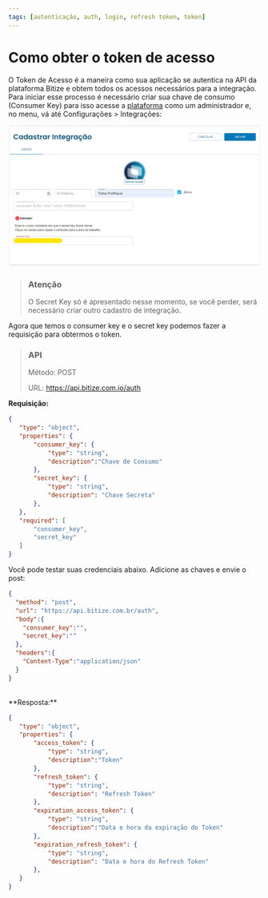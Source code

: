 ```yaml
---
tags: [autenticação, auth, login, refresh token, token]
---
```


# Como obter o token de acesso

O Token de Acesso é a maneira como sua aplicação se autentica na API da plataforma Bitize e obtem todos os acessos necessários para a integração.<br>
Para iniciar esse processo é necessário criar sua chave de consumo (Consumer Key) para isso acesse a [plataforma](https://app.bitize.com.br/) como um administrador e, no menu, vá até Configurações > Integrações:
 <br>

![Cadastrar Integração](../../assets/images/cadastrar-integracao.jpg)

<!-- theme: danger -->
>### Atenção
>O Secret Key só é apresentado nesse momento, se você perder, será necessário criar outro cadastro de integração.

Agora que temos o consumer key e o secret key podemos fazer a requisição para obtermos o token.


<!-- theme: info -->
> ### API
> Método: POST
> 
> URL: https://api.bitize.com.io/auth
>

**Requisição:**

 ```json json_schema
{
    "type": "object",
    "properties": {
        "consumer_key": {
            "type": "string",
            "description":"Chave de Consumo"
        },
        "secret_key": {
            "type": "string",
            "description": "Chave Secreta"
        },
    },
    "required": [
        "consumer_key",
        "secret_key"
    ]
}
```


Você pode testar suas credenciais abaixo. Adicione as chaves e envie o post:

```json http
{
  "method": "post",
  "url": "https://api.bitize.com.br/auth",
  "body":{
    "consumer_key":"",
    "secret_key":""
  },
  "headers":{
    "Content-Type":"application/json"
  }
}
```

<br>
**Resposta:**

 ```json json_schema
{
    "type": "object",
    "properties": {
        "access_token": {
            "type": "string",
            "description":"Token"
        },
        "refresh_token": {
            "type": "string",
            "description": "Refresh Token"
        },
        "expiration_access_token": {
            "type": "string",
            "description":"Data e hora da expiração do Token"
        },
        "expiration_refresh_token": {
            "type": "string",
            "description": "Data e hora do Refresh Token"
        },
    }
}
```